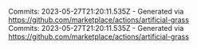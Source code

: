 Commits: 2023-05-27T21:20:11.535Z - Generated via https://github.com/marketplace/actions/artificial-grass
<br>
Commits: 2023-05-27T21:20:11.535Z - Generated via https://github.com/marketplace/actions/artificial-grass
<br>
